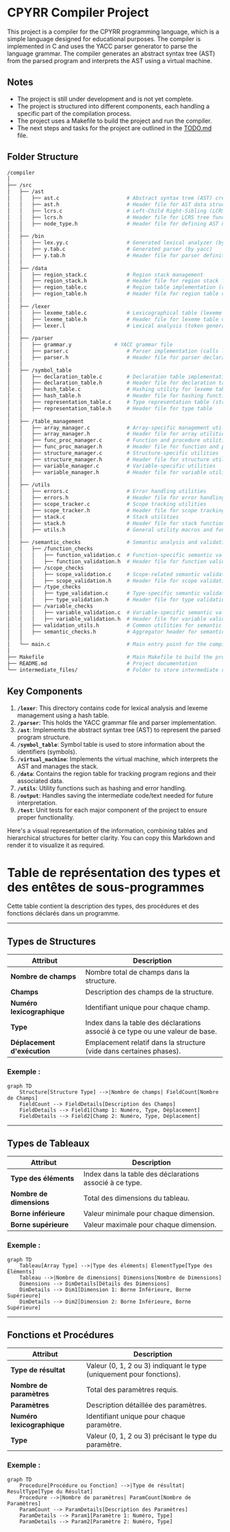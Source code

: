 # CPYRR Compiler Project

This project is a compiler for the CPYRR programming language, which is a simple language designed for educational purposes. The compiler is implemented in C and uses the YACC parser generator to parse the language grammar. The compiler generates an abstract syntax tree (AST) from the parsed program and interprets the AST using a virtual machine.

## Notes

- The project is still under development and is not yet complete.
- The project is structured into different components, each handling a specific part of the compilation process.
- The project uses a Makefile to build the project and run the compiler.
- The next steps and tasks for the project are outlined in the [TODO.md](TODO.md) file.

## Folder Structure

```bash
/compiler
│
├── /src
│   ├── /ast
│   │   ├── ast.c                      # Abstract syntax tree (AST) creation and manipulation
│   │   ├── ast.h                      # Header file for AST data structures and functions
│   │   ├── lcrs.c                     # Left-Child Right-Sibling (LCRS) tree implementation
│   │   ├── lcrs.h                     # Header file for LCRS tree functions
│   │   ├── node_type.h                # Header file for defining AST node types
│   │
│   ├── /bin
│   │   ├── lex.yy.c                   # Generated lexical analyzer (by flex)
│   │   ├── y.tab.c                    # Generated parser (by yacc)
│   │   ├── y.tab.h                    # Header file for parser definitions
│   │
│   ├── /data
│   │   ├── region_stack.c             # Region stack management
│   │   ├── region_stack.h             # Header file for region stack functions
│   │   ├── region_table.c             # Region table implementation (region size, nesting, AST pointers)
│   │   ├── region_table.h             # Header file for region table definitions
│   │
│   ├── /lexer
│   │   ├── lexeme_table.c             # Lexicographical table (lexeme storage, hash table implementation)
│   │   ├── lexeme_table.h             # Header file for lexeme table definitions
│   │   ├── lexer.l                    # Lexical analysis (token generation and lexeme identification)
│   │
│   ├── /parser
│   │   ├── grammar.y              # YACC grammar file
│   │   ├── parser.c                   # Parser implementation (calls lexing functions and constructs AST)
│   │   ├── parser.h                   # Header file for parser declarations
│   │
│   ├── /symbol_table
│   │   ├── declaration_table.c        # Declaration table implementation (for types, variables, functions)
│   │   ├── declaration_table.h        # Header file for declaration table definitions
│   │   ├── hash_table.c               # Hashing utility for lexeme table
│   │   ├── hash_table.h               # Header file for hashing functions
│   │   ├── representation_table.c     # Type representation table (structures, arrays, functions)
│   │   ├── representation_table.h     # Header file for type table
│   │
│   ├── /table_management
│   │   ├── array_manager.c            # Array-specific management utilities
│   │   ├── array_manager.h            # Header file for array utilities
│   │   ├── func_proc_manager.c        # Function and procedure utilities
│   │   ├── func_proc_manager.h        # Header file for function and procedure utilities
│   │   ├── structure_manager.c        # Structure-specific utilities
│   │   ├── structure_manager.h        # Header file for structure utilities
│   │   ├── variable_manager.c         # Variable-specific utilities
│   │   ├── variable_manager.h         # Header file for variable utilities
│   │
│   ├── /utils
│   │   ├── errors.c                   # Error handling utilities
│   │   ├── errors.h                   # Header file for error handling
│   │   ├── scope_tracker.c            # Scope tracking utilities
│   │   ├── scope_tracker.h            # Header file for scope tracking
│   │   ├── stack.c                    # Stack utilities
│   │   ├── stack.h                    # Header file for stack functions
│   │   ├── utils.h                    # General utility macros and functions
│   │
│   ├── /semantic_checks               # Semantic analysis and validation phase
│   │   ├── /function_checks
│   │   │   ├── function_validation.c  # Function-specific semantic validation
│   │   │   ├── function_validation.h  # Header file for function validation
│   │   ├── /scope_checks
│   │   │   ├── scope_validation.c     # Scope-related semantic validation
│   │   │   ├── scope_validation.h     # Header file for scope validation
│   │   ├── /type_checks
│   │   │   ├── type_validation.c      # Type-specific semantic validation
│   │   │   ├── type_validation.h      # Header file for type validation
│   │   ├── /variable_checks
│   │   │   ├── variable_validation.c  # Variable-specific semantic validation
│   │   │   ├── variable_validation.h  # Header file for variable validation
│   │   ├── validation_utils.h         # Common utilities for semantic checks
│   │   ├── semantic_checks.h          # Aggregator header for semantic checks
│   │
│   └── main.c                         # Main entry point for the compiler
│
├── Makefile                           # Main Makefile to build the project
├── README.md                          # Project documentation
└── intermediate_files/                # Folder to store intermediate representation files for later interpretation
```

## Key Components

1. **`/lexer`**: This directory contains code for lexical analysis and lexeme management using a hash table.
2. **`/parser`**: This holds the YACC grammar file and parser implementation.
3. **`/ast`**: Implements the abstract syntax tree (AST) to represent the parsed program structure.
4. **`/symbol_table`**: Symbol table is used to store information about the identifiers (symbols).
5. **`/virtual_machine`**: Implements the virtual machine, which interprets the AST and manages the stack.
6. **`/data`**: Contains the region table for tracking program regions and their associated data.
7. **`/utils`**: Utility functions such as hashing and error handling.
8. **`/output`**: Handles saving the intermediate code/text needed for future interpretation.
9. **`/test`**: Unit tests for each major component of the project to ensure proper functionality.


Here's a visual representation of the information, combining tables and hierarchical structures for better clarity. You can copy this Markdown and render it to visualize it as required.


# Table de représentation des types et des entêtes de sous-programmes

Cette table contient la description des types, des procédures et des fonctions déclarés dans un programme.

---

## Types de Structures

| **Attribut**                  | **Description**                                                                 |
|-------------------------------|---------------------------------------------------------------------------------|
| **Nombre de champs**           | Nombre total de champs dans la structure.                                      |
| **Champs**                    | Description des champs de la structure.                                        |
| **Numéro lexicographique**    | Identifiant unique pour chaque champ.                                          |
| **Type**                      | Index dans la table des déclarations associé à ce type ou une valeur de base.  |
| **Déplacement d'exécution**   | Emplacement relatif dans la structure (vide dans certaines phases).            |

### Exemple :
```mermaid
graph TD
    Structure[Structure Type] -->|Nombre de champs| FieldCount[Nombre de Champs]
    FieldCount --> FieldDetails[Description des Champs]
    FieldDetails --> Field1[Champ 1: Numéro, Type, Déplacement]
    FieldDetails --> Field2[Champ 2: Numéro, Type, Déplacement]
```

---

## Types de Tableaux

| **Attribut**             | **Description**                                                           |
|--------------------------|---------------------------------------------------------------------------|
| **Type des éléments**     | Index dans la table des déclarations associé à ce type.                  |
| **Nombre de dimensions**  | Total des dimensions du tableau.                                         |
| **Borne inférieure**      | Valeur minimale pour chaque dimension.                                   |
| **Borne supérieure**      | Valeur maximale pour chaque dimension.                                   |

### Exemple :
```mermaid
graph TD
    Tableau[Array Type] -->|Type des éléments| ElementType[Type des Éléments]
    Tableau -->|Nombre de dimensions| Dimensions[Nombre de Dimensions]
    Dimensions --> DimDetails[Détails des Dimensions]
    DimDetails --> Dim1[Dimension 1: Borne Inférieure, Borne Supérieure]
    DimDetails --> Dim2[Dimension 2: Borne Inférieure, Borne Supérieure]
```

---

## Fonctions et Procédures

| **Attribut**             | **Description**                                                      |
|--------------------------|----------------------------------------------------------------------|
| **Type de résultat**      | Valeur (0, 1, 2 ou 3) indiquant le type (uniquement pour fonctions). |
| **Nombre de paramètres**  | Total des paramètres requis.                                        |
| **Paramètres**            | Description détaillée des paramètres.                              |
| **Numéro lexicographique**| Identifiant unique pour chaque paramètre.                          |
| **Type**                 | Valeur (0, 1, 2 ou 3) précisant le type du paramètre.               |

### Exemple :
```mermaid
graph TD
    Procedure[Procédure ou Fonction] -->|Type de résultat| ResultType[Type du Résultat]
    Procedure -->|Nombre de paramètres| ParamCount[Nombre de Paramètres]
    ParamCount --> ParamDetails[Description des Paramètres]
    ParamDetails --> Param1[Paramètre 1: Numéro, Type]
    ParamDetails --> Param2[Paramètre 2: Numéro, Type]
```
